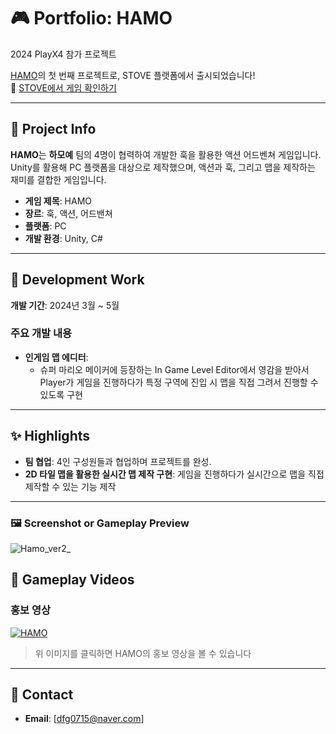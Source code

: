 # 🎮 Portfolio: **HAMO**  
2024 PlayX4 참가 프로젝트

[HAMO](https://store.onstove.com/ko/games/3560)의 첫 번째 프로젝트로, STOVE 플랫폼에서 출시되었습니다!  
🔗 [STOVE에서 게임 확인하기](https://store.onstove.com/ko/games/3560)

---

## 📝 Project Info  
**HAMO**는 **하모예** 팀의 4명이 협력하여 개발한 훅을 활용한 액션 어드벤쳐 게임입니다.  
Unity를 활용해 PC 플랫폼을 대상으로 제작했으며, 액션과 훅, 그리고 맵을 제작하는 재미를 결합한 게임입니다.

- **게임 제목**: HAMO 
- **장르**: 훅, 액션, 어드밴쳐  
- **플랫폼**: PC  
- **개발 환경**: Unity, C#  

---

## 💼 Development Work  
**개발 기간**: 2024년 3월 ~ 5월  

### 주요 개발 내용  
- **인게임 맵 에디터**:  
  - 슈퍼 마리오 메이커에 등장하는 In Game Level Editor에서 영감을 받아서 Player가 게임을 진행하다가 특정 구역에 진입 시 맵을 직접 그려서 진행할 수 있도록 구현
---

## ✨ Highlights  
- **팀 협업**: 4인 구성원들과 협업하며 프로젝트를 완성.  
- **2D 타일 맵을 활용한 실시간 맵 제작 구현**: 게임을 진행하다가 실시간으로 맵을 직접 제작할 수 있는 기능 제작

---

### 🖼️ Screenshot or Gameplay Preview  

![Hamo_ver2_](https://github.com/user-attachments/assets/003e1ad8-9d6e-4c57-bee4-d612a7ba6ee7)

## 🎥 Gameplay Videos  

### 홍보 영상
[![HAMO](https://img.youtube.com/vi/mIyJKurntTw/0.jpg)](https://www.youtube.com/watch?v=mIyJKurntTw)  
> 위 이미지를 클릭하면 HAMO의 홍보 영상을 볼 수 있습니다

---

## 📧 Contact  
- **Email**: [dfg0715@naver.com]
